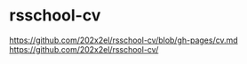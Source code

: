 # rsschool-cv

https://github.com/202x2el/rsschool-cv/blob/gh-pages/cv.md
https://github.com/202x2el/rsschool-cv/
